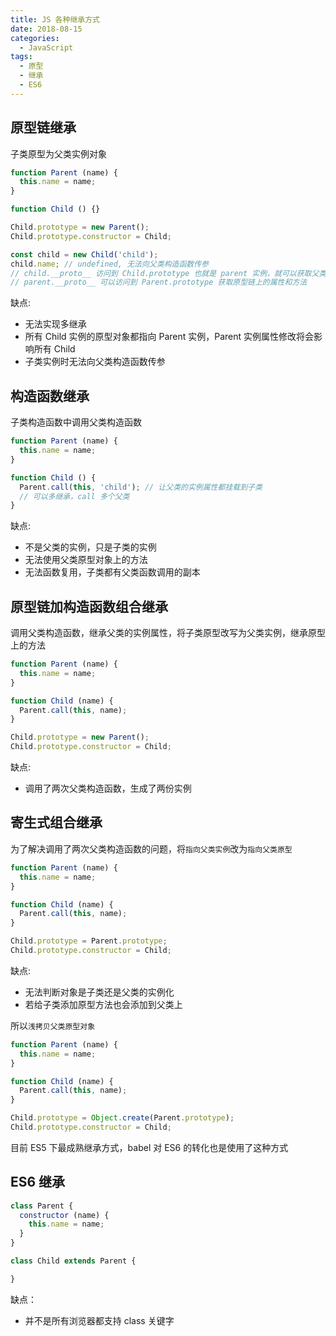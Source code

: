 ```yaml
---
title: JS 各种继承方式
date: 2018-08-15
categories:
  - JavaScript
tags:
  - 原型
  - 继承
  - ES6
---
```


## 原型链继承

子类原型为父类实例对象

```js
function Parent (name) {
  this.name = name;
}

function Child () {}

Child.prototype = new Parent();
Child.prototype.constructor = Child;

const child = new Child('child');
child.name; // undefined, 无法向父类构造函数传参
// child.__proto__ 访问到 Child.prototype 也就是 parent 实例，就可以获取父类属性和方法
// parent.__proto__ 可以访问到 Parent.prototype 获取原型链上的属性和方法
```

缺点:

- 无法实现多继承
- 所有 Child 实例的原型对象都指向 Parent 实例，Parent 实例属性修改将会影响所有 Child
- 子类实例时无法向父类构造函数传参

## 构造函数继承

子类构造函数中调用父类构造函数

```js
function Parent (name) {
  this.name = name;
}

function Child () {
  Parent.call(this, 'child'); // 让父类的实例属性都挂载到子类
  // 可以多继承，call 多个父类
}
```

缺点:

- 不是父类的实例，只是子类的实例
- 无法使用父类原型对象上的方法
- 无法函数复用，子类都有父类函数调用的副本

## 原型链加构造函数组合继承

调用父类构造函数，继承父类的实例属性，将子类原型改写为父类实例，继承原型上的方法

```js
function Parent (name) {
  this.name = name;
}

function Child (name) {
  Parent.call(this, name);
}

Child.prototype = new Parent();
Child.prototype.constructor = Child;
```

缺点:

- 调用了两次父类构造函数，生成了两份实例

## 寄生式组合继承

为了解决调用了两次父类构造函数的问题，将`指向父类实例`改为`指向父类原型`

```js
function Parent (name) {
  this.name = name;
}

function Child (name) {
  Parent.call(this, name);
}

Child.prototype = Parent.prototype;
Child.prototype.constructor = Child;
```

缺点:

- 无法判断对象是子类还是父类的实例化
- 若给子类添加原型方法也会添加到父类上

所以`浅拷贝父类原型对象`

```js
function Parent (name) {
  this.name = name;
}

function Child (name) {
  Parent.call(this, name);
}

Child.prototype = Object.create(Parent.prototype);
Child.prototype.constructor = Child;
```

目前 ES5 下最成熟继承方式，babel 对 ES6 的转化也是使用了这种方式

## ES6 继承

```js
class Parent {
  constructor (name) {
    this.name = name;
  }
}

class Child extends Parent {

}
```

缺点：

- 并不是所有浏览器都支持 class 关键字
